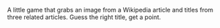 A little game that grabs an image from a Wikipedia article and titles from three related articles. Guess the right title, get a point.